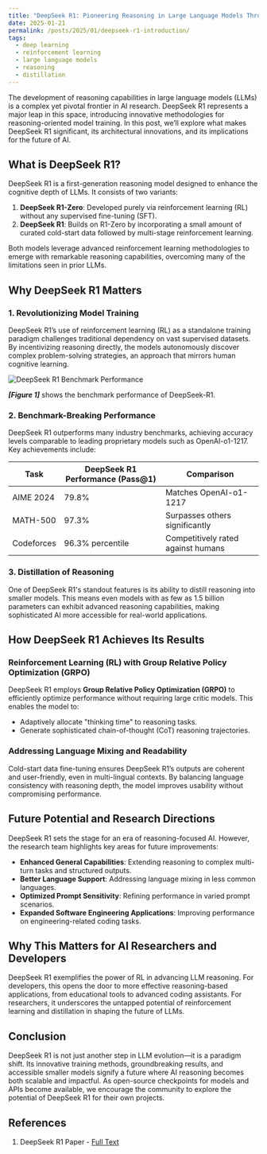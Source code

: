 ```yaml
---
title: "DeepSeek R1: Pioneering Reasoning in Large Language Models Through Reinforcement Learning"
date: 2025-01-21
permalink: /posts/2025/01/deepseek-r1-introduction/
tags:
  - deep learning
  - reinforcement learning
  - large language models
  - reasoning
  - distillation
---
```


The development of reasoning capabilities in large language models (LLMs) is a complex yet pivotal frontier in AI research. DeepSeek R1 represents a major leap in this space, introducing innovative methodologies for reasoning-oriented model training. In this post, we’ll explore what makes DeepSeek R1 significant, its architectural innovations, and its implications for the future of AI.

## What is DeepSeek R1?

DeepSeek R1 is a first-generation reasoning model designed to enhance the cognitive depth of LLMs. It consists of two variants:

1. **DeepSeek R1-Zero**: Developed purely via reinforcement learning (RL) without any supervised fine-tuning (SFT).
2. **DeepSeek R1**: Builds on R1-Zero by incorporating a small amount of curated cold-start data followed by multi-stage reinforcement learning.

Both models leverage advanced reinforcement learning methodologies to emerge with remarkable reasoning capabilities, overcoming many of the limitations seen in prior LLMs.

## Why DeepSeek R1 Matters

### 1. **Revolutionizing Model Training**

DeepSeek R1’s use of reinforcement learning (RL) as a standalone training paradigm challenges traditional dependency on vast supervised datasets. By incentivizing reasoning directly, the models autonomously discover complex problem-solving strategies, an approach that mirrors human cognitive learning.

![DeepSeek R1 Benchmark Performance](https://jethroodeyemi.github.io/files/2025_01_21_post/deepseek-r1.png)

_**[Figure 1]**_ shows the benchmark performance of DeepSeek-R1.

### 2. **Benchmark-Breaking Performance**

DeepSeek R1 outperforms many industry benchmarks, achieving accuracy levels comparable to leading proprietary models such as OpenAI-o1-1217. Key achievements include:

| **Task**   | **DeepSeek R1 Performance (Pass@1)** | **Comparison**                     |
| ---------- | ------------------------------------ | ---------------------------------- |
| AIME 2024  | 79.8%                                | Matches OpenAI-o1-1217             |
| MATH-500   | 97.3%                                | Surpasses others significantly     |
| Codeforces | 96.3% percentile                     | Competitively rated against humans |

### 3. **Distillation of Reasoning**

One of DeepSeek R1's standout features is its ability to distill reasoning into smaller models. This means even models with as few as 1.5 billion parameters can exhibit advanced reasoning capabilities, making sophisticated AI more accessible for real-world applications.

## How DeepSeek R1 Achieves Its Results

### Reinforcement Learning (RL) with Group Relative Policy Optimization (GRPO)

DeepSeek R1 employs **Group Relative Policy Optimization (GRPO)** to efficiently optimize performance without requiring large critic models. This enables the model to:

- Adaptively allocate "thinking time" to reasoning tasks.
- Generate sophisticated chain-of-thought (CoT) reasoning trajectories.

### Addressing Language Mixing and Readability

Cold-start data fine-tuning ensures DeepSeek R1’s outputs are coherent and user-friendly, even in multi-lingual contexts. By balancing language consistency with reasoning depth, the model improves usability without compromising performance.

## Future Potential and Research Directions

DeepSeek R1 sets the stage for an era of reasoning-focused AI. However, the research team highlights key areas for future improvements:

- **Enhanced General Capabilities**: Extending reasoning to complex multi-turn tasks and structured outputs.
- **Better Language Support**: Addressing language mixing in less common languages.
- **Optimized Prompt Sensitivity**: Refining performance in varied prompt scenarios.
- **Expanded Software Engineering Applications**: Improving performance on engineering-related coding tasks.

## Why This Matters for AI Researchers and Developers

DeepSeek R1 exemplifies the power of RL in advancing LLM reasoning. For developers, this opens the door to more effective reasoning-based applications, from educational tools to advanced coding assistants. For researchers, it underscores the untapped potential of reinforcement learning and distillation in shaping the future of LLMs.

## Conclusion

DeepSeek R1 is not just another step in LLM evolution—it is a paradigm shift. Its innovative training methods, groundbreaking results, and accessible smaller models signify a future where AI reasoning becomes both scalable and impactful. As open-source checkpoints for models and APIs become available, we encourage the community to explore the potential of DeepSeek R1 for their own projects.

## References

1. DeepSeek R1 Paper - <a href="https://github.com/deepseek-ai/DeepSeek-R1/blob/main/DeepSeek_R1.pdf" target="_blank">Full Text</a>
